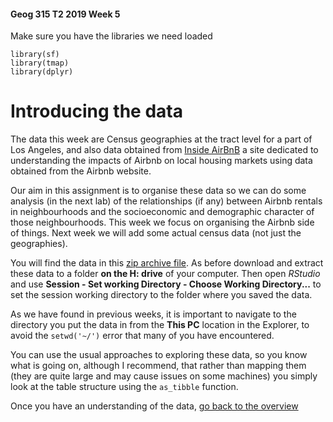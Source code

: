 #### Geog 315 T2 2019 Week 5
Make sure you have the libraries we need loaded

```{r}
library(sf)
library(tmap)
library(dplyr)
```

# Introducing the data
The data this week are Census geographies at the tract level for a part of Los Angeles, and also data obtained from [Inside AirBnB](http://insideairbnb.com/get-the-data.html) a site dedicated to understanding the impacts of Airbnb on local housing markets using data obtained from the Airbnb website.

Our aim in this assignment is to organise these data so we can do some analysis (in the next lab) of the relationships (if any) between Airbnb rentals in neighbourhoods and the socioeconomic and demographic character of those neighbourhoods. This week we focus on organising the Airbnb side of things. Next week we will add some actual census data (not just the geographies).

You will find the data in this [zip archive file](airbnb.zip?raw=true). As before download and extract these data to a folder **on the H: drive** of your computer. Then open *RStudio* and use **Session - Set working Directory - Choose Working Directory...** to set the session working directory to the folder where you saved the data.

As we have found in previous weeks, it is important to navigate to the directory you put the data in from the **This PC** location in the Explorer, to avoid the `setwd('~/')` error that many of you have encountered.

You can use the usual approaches to exploring these data, so you know what is going on, although I recommend, that rather than mapping them (they are quite large and may cause issues on some machines) you simply look at the table structure using the `as_tibble` function.

Once you have an understanding of the data, [go back to the overview](lab-04-00-overview.md)


